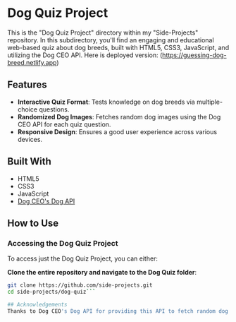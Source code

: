 # Dog Quiz Project

This is the "Dog Quiz Project" directory within my "Side-Projects" repository. In this subdirectory, you'll find an engaging and educational web-based quiz about dog breeds, built with HTML5, CSS3, JavaScript, and utilizing the Dog CEO API. Here is deployed version: (https://guessing-dog-breed.netlify.app)

## Features

- **Interactive Quiz Format**: Tests knowledge on dog breeds via multiple-choice questions.
- **Randomized Dog Images**: Fetches random dog images using the Dog CEO API for each quiz question.
- **Responsive Design**: Ensures a good user experience across various devices.

## Built With

- HTML5
- CSS3
- JavaScript
- [Dog CEO's Dog API](https://dog.ceo/api/breeds/random)

## How to Use

### Accessing the Dog Quiz Project

To access just the Dog Quiz Project, you can either:

**Clone the entire repository and navigate to the Dog Quiz folder**:
   
   ```sh
   git clone https://github.com/side-projects.git
   cd side-projects/dog-quiz```

## Acknowledgements
Thanks to Dog CEO's Dog API for providing this API to fetch random dog images and breed information.


